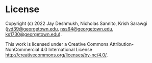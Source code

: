 # License

Copyright (c) 2022 Jay Deshmukh, Nicholas Sannito, Krish Sarawgi (<jvd39@georgetown.edu>, <nss64@georgetown.edu>, <ks1730@georgetown.edu>).

This work is licensed under a Creative Commons Attribution-NonCommercial 4.0 International License <http://creativecommons.org/licenses/by-nc/4.0/>.